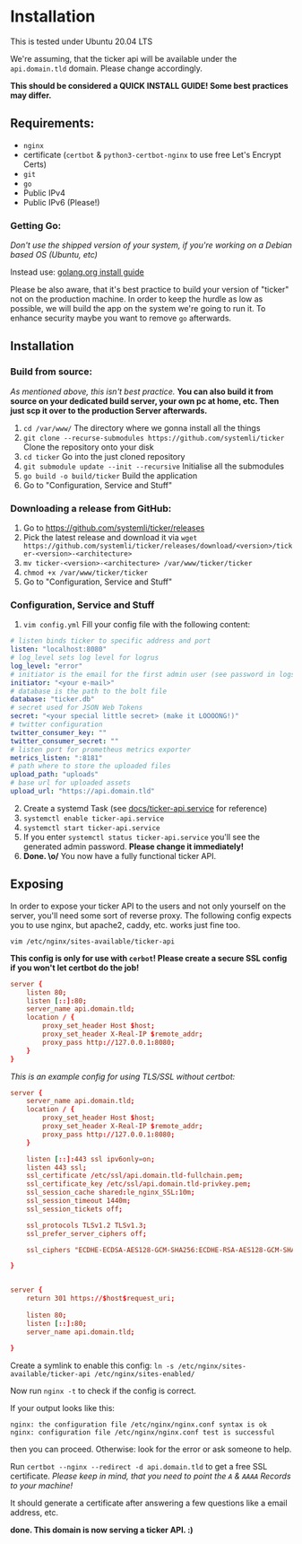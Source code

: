# Installation

This is tested under Ubuntu 20.04 LTS

We're assuming, that the ticker api will be available under the `api.domain.tld` domain. Please change accordingly.

__This should be considered a QUICK INSTALL GUIDE! Some best practices may differ.__

## Requirements:

- `nginx`
- certificate (`certbot` & `python3-certbot-nginx` to use free Let's Encrypt Certs)
- `git`
- `go`
- Public IPv4
- Public IPv6 (Please!)

### Getting Go:

_Don't use the shipped version of your system, if you're working on a Debian based OS (Ubuntu, etc)_ 

Instead use:
 [golang.org install guide](https://golang.org/doc/install)

Please be also aware, that it's best practice to build your version of "ticker" not on the production machine. In order to keep the hurdle as low as possible, we will build the app on the system we're going to run it.
To enhance security maybe you want to remove `go` afterwards.

## Installation

### Build from source:

_As mentioned above, this isn't best practice._
__You can also build it from source on your dedicated build server, your own pc at home, etc. Then just scp it over to the production Server afterwards.__

1. `cd /var/www/`
The directory where we gonna install all the things
1. `git clone --recurse-submodules https://github.com/systemli/ticker`
Clone the repository onto your disk
1. `cd ticker`
Go into the just cloned repository
3. `git submodule update --init --recursive`
Initialise all the submodules
6. `go build -o build/ticker`
Build the application
7. Go to "Configuration, Service and Stuff"

### Downloading a release from GitHub:

1. Go to https://github.com/systemli/ticker/releases
4. Pick the latest release and download it via `wget https://github.com/systemli/ticker/releases/download/<version>/ticker-<version>-<architecture>`
5. `mv ticker-<version>-<architecture> /var/www/ticker/ticker`
6. `chmod +x /var/www/ticker/ticker`
7. Go to "Configuration, Service and Stuff"

### Configuration, Service and Stuff

1. `vim config.yml`
Fill your config file with the following content:
```yaml
# listen binds ticker to specific address and port
listen: "localhost:8080"
# log_level sets log level for logrus
log_level: "error"
# initiator is the email for the first admin user (see password in logs)
initiator: "<your e-mail>"
# database is the path to the bolt file
database: "ticker.db"
# secret used for JSON Web Tokens
secret: "<your special little secret> (make it LOOOONG!)"
# twitter configuration
twitter_consumer_key: ""
twitter_consumer_secret: ""
# listen port for prometheus metrics exporter
metrics_listen: ":8181"
# path where to store the uploaded files
upload_path: "uploads"
# base url for uploaded assets
upload_url: "https://api.domain.tld"
```
2. Create a systemd Task (see [docs/ticker-api.service](docs/ticker-api.service) for reference)
2. `systemctl enable ticker-api.service`
3. `systemctl start ticker-api.service`
4. If you enter `systemctl status ticker-api.service` you'll see the generated admin password. __Please change it immediately!__
5. __Done. \o/__ You now have a fully functional ticker API.

## Exposing

In order to expose your ticker API to the users and not only yourself on the server, you'll need some sort of reverse proxy.
The following config expects you to use nginx, but apache2, caddy, etc. works just fine too.

`vim /etc/nginx/sites-available/ticker-api`

__This config is only for use with `cerbot`! Please create a secure SSL config if you won't let certbot do the job!__

```ticker-api.nginx.conf
server {
    listen 80;
    listen [::]:80;
    server_name api.domain.tld;
    location / {
        proxy_set_header Host $host;
        proxy_set_header X-Real-IP $remote_addr;
        proxy_pass http://127.0.0.1:8080;
    }
}

```

_This is an example config for using TLS/SSL without certbot:_
```ticker-api.secure.nginx.conf
server {
    server_name api.domain.tld;
    location / {
        proxy_set_header Host $host;
        proxy_set_header X-Real-IP $remote_addr;
        proxy_pass http://127.0.0.1:8080;
    }

    listen [::]:443 ssl ipv6only=on;
    listen 443 ssl;
    ssl_certificate /etc/ssl/api.domain.tld-fullchain.pem;
    ssl_certificate_key /etc/ssl/api.domain.tld-privkey.pem;
    ssl_session_cache shared:le_nginx_SSL:10m;
    ssl_session_timeout 1440m;
    ssl_session_tickets off;

    ssl_protocols TLSv1.2 TLSv1.3;
    ssl_prefer_server_ciphers off;

    ssl_ciphers "ECDHE-ECDSA-AES128-GCM-SHA256:ECDHE-RSA-AES128-GCM-SHA256:ECDHE-ECDSA-AES256-GCM-SHA384:ECDHE-RSA-AES256-GCM-SHA384:ECDHE-ECDSA-CHACHA20-POLY1305:ECDHE-RSA-CHACHA20-POLY1305:DHE-RSA-AES128-GCM-SHA256:DHE-RSA-AES256-GCM-SHA384:ECDHE-RSA-AES128-SHA";

}


server {
    return 301 https://$host$request_uri;
   
    listen 80;
    listen [::]:80;
    server_name api.domain.tld;
   
}

```

Create a symlink to enable this config:
`ln -s /etc/nginx/sites-available/ticker-api /etc/nginx/sites-enabled/`

Now run `nginx -t` to check if the config is correct.

If your output looks like this:
```
nginx: the configuration file /etc/nginx/nginx.conf syntax is ok
nginx: configuration file /etc/nginx/nginx.conf test is successful
```
then you can proceed. Otherwise: look for the error or ask someone to help.

Run `certbot --nginx --redirect -d api.domain.tld` to get a free SSL certificate. _Please keep in mind, that you need to point the `A` & `AAAA` Records to your machine!_

It should generate a certificate after answering a few questions like a email address, etc.

__done. This domain is now serving a ticker API. :)__
